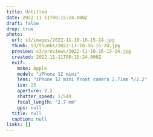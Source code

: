 ```yaml
---
title: Untitled
date: 2022-11-11T00:15:24.000Z
draft: false
drop: true
photo:
  url: s3/images/2022-11-10-16-15-24.jpg
  thumb: s3/thumbs/2022-11-10-16-15-24.jpg
  preview: s3/previews/2022-11-10-16-15-24.jpg
  created: 2022-11-11T00:15:24.000Z
  exif:
    make: Apple
    model: "iPhone 12 mini"
    lens: "iPhone 12 mini front camera 2.71mm f/2.2"
    iso: 25
    aperture: 2.2
    shutter_speed: 1/540
    focal_length: "2.7 mm"
    gps: null
  title: null
  caption: null
links: []
---
```

